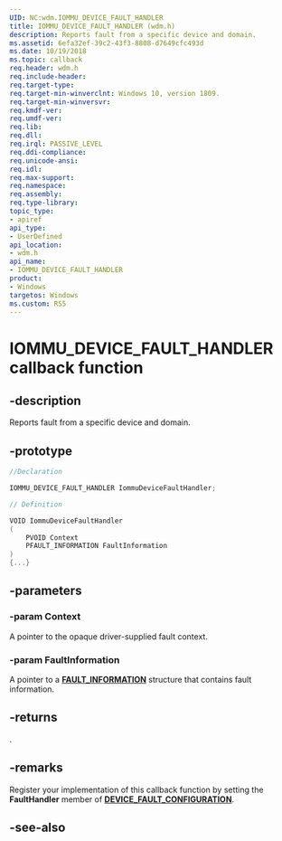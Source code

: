 ```yaml
---
UID: NC:wdm.IOMMU_DEVICE_FAULT_HANDLER
title: IOMMU_DEVICE_FAULT_HANDLER (wdm.h)
description: Reports fault from a specific device and domain.
ms.assetid: 6efa32ef-39c2-43f3-8808-d7649cfc493d
ms.date: 10/19/2018
ms.topic: callback
req.header: wdm.h
req.include-header:
req.target-type:
req.target-min-winverclnt: Windows 10, version 1809.
req.target-min-winversvr:
req.kmdf-ver:
req.umdf-ver:
req.lib:
req.dll:
req.irql: PASSIVE_LEVEL
req.ddi-compliance:
req.unicode-ansi:
req.idl:
req.max-support:
req.namespace:
req.assembly:
req.type-library: 
topic_type: 
- apiref
api_type: 
- UserDefined
api_location: 
- wdm.h
api_name: 
- IOMMU_DEVICE_FAULT_HANDLER
product:
- Windows
targetos: Windows
ms.custom: RS5
---
```


# IOMMU_DEVICE_FAULT_HANDLER callback function

## -description

Reports fault from a specific device and domain.

## -prototype

```cpp
//Declaration

IOMMU_DEVICE_FAULT_HANDLER IommuDeviceFaultHandler; 

// Definition

VOID IommuDeviceFaultHandler 
(
	PVOID Context
	PFAULT_INFORMATION FaultInformation
)
{...}

```

## -parameters

### -param Context
A pointer to the opaque driver-supplied fault context.

### -param FaultInformation
A pointer to a [**FAULT_INFORMATION**](ns-wdm-_fault_information.md) structure that contains fault information.


## -returns

.

## -remarks

Register your implementation of this callback function by setting the **FaultHandler** member of [**DEVICE_FAULT_CONFIGURATION**](ns-wdm-_device_fault_configuration.md).


## -see-also

